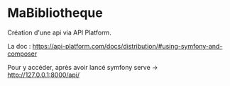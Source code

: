 # MaBibliotheque
Création d'une api via API Platform.  

La doc : https://api-platform.com/docs/distribution/#using-symfony-and-composer  

Pour y accéder, après avoir lancé symfony serve -> http://127.0.0.1:8000/api/
